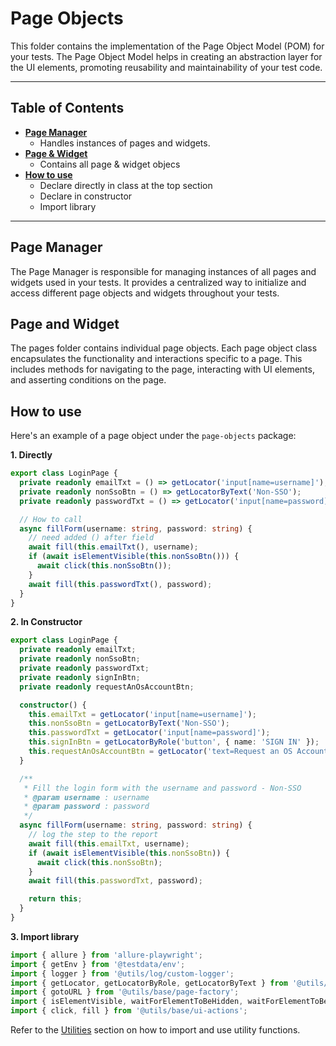 # Page Objects

This folder contains the implementation of the Page Object Model (POM) for your tests. The Page Object Model helps in creating an abstraction layer for the UI elements, promoting reusability and maintainability of your test code.

---

## Table of Contents

- [**Page Manager**](#page-manager)
  - Handles instances of pages and widgets.
- [**Page & Widget**](#page-and-widget)
  - Contains all page & widget objecs
- [**How to use**](#page-&-widget)
  - Declare directly in class at the top section
  - Declare in constructor
  - Import library

---

## Page Manager

The Page Manager is responsible for managing instances of all pages and widgets used in your tests. It provides a centralized way to initialize and access different page objects and widgets throughout your tests.

## Page and Widget

The pages folder contains individual page objects. Each page object class encapsulates the functionality and interactions specific to a page. This includes methods for navigating to the page, interacting with UI elements, and asserting conditions on the page.

## How to use

Here's an example of a page object under the `page-objects` package:

**1. Directly**

```ts
export class LoginPage {
  private readonly emailTxt = () => getLocator('input[name=username]');
  private readonly nonSsoBtn = () => getLocatorByText('Non-SSO');
  private readonly passwordTxt = () => getLocator('input[name=password]');

  // How to call
  async fillForm(username: string, password: string) {
    // need added () after field
    await fill(this.emailTxt(), username);
    if (await isElementVisible(this.nonSsoBtn())) {
      await click(this.nonSsoBtn());
    }
    await fill(this.passwordTxt(), password);
  }
}
```

**2. In Constructor**

```ts
export class LoginPage {
  private readonly emailTxt;
  private readonly nonSsoBtn;
  private readonly passwordTxt;
  private readonly signInBtn;
  private readonly requestAnOsAccountBtn;

  constructor() {
    this.emailTxt = getLocator('input[name=username]');
    this.nonSsoBtn = getLocatorByText('Non-SSO');
    this.passwordTxt = getLocator('input[name=password]');
    this.signInBtn = getLocatorByRole('button', { name: 'SIGN IN' });
    this.requestAnOsAccountBtn = getLocator('text=Request an OS Account');
  }

  /**
   * Fill the login form with the username and password - Non-SSO
   * @param username : username
   * @param password : password
   */
  async fillForm(username: string, password: string) {
    // log the step to the report
    await fill(this.emailTxt, username);
    if (await isElementVisible(this.nonSsoBtn)) {
      await click(this.nonSsoBtn);
    }
    await fill(this.passwordTxt, password);

    return this;
  }
}
```

**3. Import library**

```typescript
import { allure } from 'allure-playwright';
import { getEnv } from '@testdata/env';
import { logger } from '@utils/log/custom-logger';
import { getLocator, getLocatorByRole, getLocatorByText } from '@utils/base/ui-element';
import { gotoURL } from '@utils/base/page-factory';
import { isElementVisible, waitForElementToBeHidden, waitForElementToBeVisible } from '@utils/base/ui-waits';
import { click, fill } from '@utils/base/ui-actions';
```

Refer to the [Utilities](src/utils/README.md) section on how to import and use utility functions.
